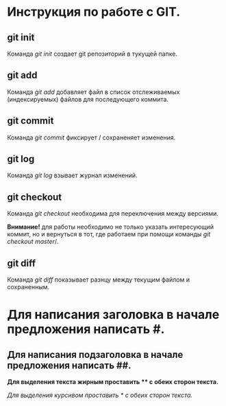 # Инструкция по работе с GIT.

## git init
Команда *git init* создает git репозиторий в тукущей папке.

## git add
Команда *git add* добавляет файл в список отслеживаемых (индексируемых) файлов для последующего коммита.

## git commit 
Команда *git commit* фиксирует / сохраненяет изменения.

## git log
Команда *git log* взывает журнал изменений.

## git checkout
Команда *git checkout* необходима для переключения между версиями.

**Внимание!** для работы необходимо не только указать интересующий коммит, но и вернуться в тот, где работаем при помощи команды *git checkout master*/.

## git diff
Команда *git diff* показывает разнцу между текущим файлом и сохраненным.

# Для написания заголовка в начале предложения написать #.
## Для написания подзаголовка в начале предложения написать ##.

**Для выделения текста жирным проставить ** с обеих сторон текста.**

*Для выделения курсивом проставить * с обеих сторон текста.*
